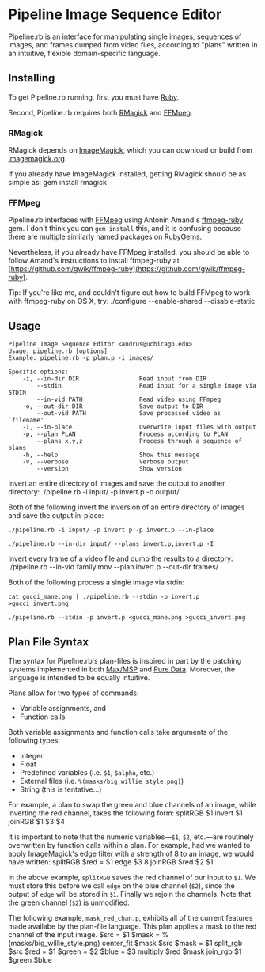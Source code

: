 # Pipeline Image Sequence Editor 
Pipeline.rb is an interface for manipulating single images, sequences of images, and frames dumped from video files, according to "plans" written in an intuitive, flexible domain-specific language.

## Installing
To get Pipeline.rb running, first you must have [Ruby](http://www.ruby-lang.org/en/downloads/).

Second, Pipeline.rb requires both [RMagick](https://github.com/rmagick/rmagick) and [FFMpeg](http://ffmpeg.org/download.html).

### RMagick
RMagick depends on [ImageMagick](http://www.imagemagick.org/), which you can download or build from [imagemagick.org](http://www.imagemagick.org).

If you already have ImageMagick installed, getting RMagick should be as simple as:
	gem install rmagick

### FFMpeg
Pipeline.rb interfaces with [FFMpeg](http://ffmpeg.org/) using Antonin Amand's [ffmpeg-ruby](https://github.com/gwik/ffmpeg-ruby) gem. I don't think you can `gem install` this, and it is confusing because there are multiple similarly named packages on [RubyGems](rubygems.org).

Nevertheless, if you already have FFMpeg installed, you should be able to follow Amand's instructions to install ffmpeg-ruby at [https://github.com/gwik/ffmpeg-ruby](https://github.com/gwik/ffmpeg-ruby).

Tip: If you're like me, and couldn't figure out how to build FFMpeg to work with ffmpeg-ruby on OS X, try:
	./configure --enable-shared --disable-static

## Usage
	Pipeline Image Sequence Editor <andrus@uchicago.edu>
	Usage: pipeline.rb [options]
	Example: pipeline.rb -p plan.p -i images/

	Specific options:
		-i, --in-dir DIR                 Read input from DIR
			--stdin                      Read input for a single image via STDIN
			--in-vid PATH                Read video using FFmpeg
		-o, --out-dir DIR                Save output to DIR
			--out-vid PATH               Save processed video as `filename'
		-I, --in-place                   Overwrite input files with output
		-p, --plan PLAN                  Process according to PLAN
			--plans x,y,z                Process through a sequence of plans
		-h, --help                       Show this message
		-v, --verbose                    Verbose output
			--version                    Show version

Invert an entire directory of images and save the output to another directory:
	./pipeline.rb -i input/ -p invert.p -o output/

Both of the following invert the inversion of an entire directory of images and save the output in-place:

	./pipeline.rb -i input/ -p invert.p -p invert.p --in-place

	./pipeline.rb --in-dir input/ --plans invert.p,invert.p -I

Invert every frame of a video file and dump the results to a directory:
	./pipeline.rb --in-vid family.mov --plan invert.p --out-dir frames/

Both of the following process a single image via stdin:

	cat gucci_mane.png | ./pipeline.rb --stdin -p invert.p >gucci_invert.png

	./pipeline.rb --stdin -p invert.p <gucci_mane.png >gucci_invert.png

## Plan File Syntax
The syntax for Pipeline.rb's plan-files is inspired in part by the patching systems implemented in both [Max/MSP](http://cycling74.com/) and [Pure Data](http://puredata.info/). Moreover, the language is intended to be equally intuitive.

Plans allow for two types of commands:

* Variable assignments, and
* Function calls

Both variable assignments and function calls take arguments of the following types:

* Integer
* Float
* Predefined variables (i.e. `$1`, `$alpha`, etc.)
* External files (i.e. `%(masks/big_willie_style.png)`)
* String (this is tentative...)

For example, a plan to swap the green and blue channels of an image, while inverting the red channel, takes the following form:
	splitRGB $1
	invert $1
	joinRGB $1 $3 $4

It is important to note that the numeric variables&mdash;`$1`, `$2`, etc.&mdash;are routinely overwritten by function calls within a plan. For example, had we wanted to apply ImageMagick's edge filter with a strength of 8 to an image, we would have written:
	splitRGB
	$red = $1
	edge $3 8
	joinRGB $red $2 $1

In the above example, `splitRGB` saves the red channel of our input to `$1`. We must store this before we call `edge` on the blue channel (`$2`), since the output of `edge` will be stored in `$1`. Finally we rejoin the channels. Note that the green channel (`$2`) is unmodified.

The following example, `mask_red_chan.p`, exhibits all of the current features made availabe by the plan-file language. This plan applies a mask to the red channel of the input image.
    $src = $1
    $mask = %(masks/big_willie_style.png)
    center_fit $mask $src
    $mask = $1
    split_rgb $src
    $red   = $1
    $green = $2
    $blue  = $3
    multiply $red $mask
    join_rgb $1 $green $blue

